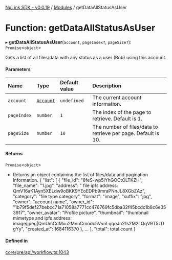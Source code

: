 [NuLink SDK - v0.0.19](../README.md) / [Modules](../modules.md) / getDataAllStatusAsUser

# Function: getDataAllStatusAsUser

▸ **getDataAllStatusAsUser**(`account`, `pageIndex?`, `pageSize?`): `Promise`<`object`\>

Gets a list of all files/data with any status as a user (Bob) using this account.

#### Parameters

| Name | Type | Default value | Description |
| :------ | :------ | :------ | :------ |
| `account` | [`Account`](../classes/Account.md) | `undefined` | The current account information. |
| `pageIndex` | `number` | `1` | The index of the page to retrieve. Default is 1. |
| `pageSize` | `number` | `10` | The number of files/data to retrieve per page. Default is 10. |

#### Returns

`Promise`<`object`\>

- Returns an object containing the list of files/data and pagination information.
                            {
                              "list": [
                                {
                                  "file_id": "8feS-wp5lYhGOCtOLTKZH",
                                  "file_name": "1.jpg",
                                  "address": " file ipfs address: QmV16aK1Ayn5XELdw9oBKK9YEoEDPb9mraPNnJL8XGbZAz",
                                  "category": "file type category",
                                  "format": "image",
                                  "suffix": "jpg",
                                  "owner": "account name",
                                  "owner_id": "1b79f5def27bebcc71a71058a7771cc476769fc5dba32f45bcdc1b8c6e353917",
                                  "owner_avatar": "Profile picture",
                                  "thumbnail": "thumbnail mimetype and ipfs address: image/jpeg|QmUmCdMxu2MnnCmodc5VvnLqqoJn21s2M2LQqV9T5zDgYy",
                                  "created_at": 1684116370
                                },
                                ...
                            ],
                            "total": total count
                          }

#### Defined in

[core/pre/api/workflow.ts:1043](https://github.com/NuLink-network/nulink-sdk/blob/3448e77/src/core/pre/api/workflow.ts#L1043)
